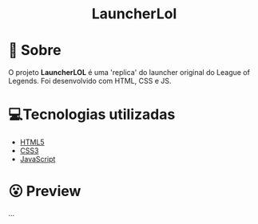 <h1 align='center'>
    LauncherLol
</h1>

# 🤔 Sobre

O projeto **LauncherLOL** é uma 'replica' do launcher original do League of Legends. Foi desenvolvido com HTML, CSS e JS.

# 💻Tecnologias utilizadas

- [HTML5](https://developer.mozilla.org/pt-BR/docs/Web/HTML/HTML5)
- [CSS3](https://www.w3.org/Style/CSS/Overview.en.html)
- [JavaScript](https://www.javascript.com/)

# 😮 Preview

...